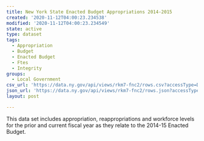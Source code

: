 ```yaml
---
title: New York State Enacted Budget Appropriations 2014-2015
created: '2020-11-12T04:00:23.234538'
modified: '2020-11-12T04:00:23.234549'
state: active
type: dataset
tags:
  - Appropriation
  - Budget
  - Enacted Budget
  - Ftes
  - Integrity
groups:
  - Local Government
csv_url: 'https://data.ny.gov/api/views/rkm7-fnc2/rows.csv?accessType=DOWNLOAD'
json_url: 'https://data.ny.gov/api/views/rkm7-fnc2/rows.json?accessType=DOWNLOAD'
layout: post

---
```

This data set includes appropriation, reappropriations and workforce levels for the prior and current fiscal year as they relate to the 2014-15 Enacted Budget.
